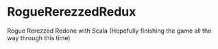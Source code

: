 # RogueRerezzedRedux
Rogue Rerezzed Redone with Scala (Hopefully finishing the game all the way through this time)
